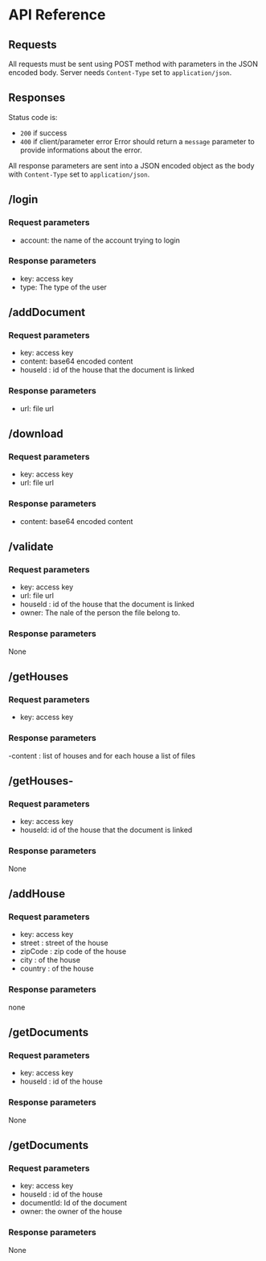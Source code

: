 # API Reference

## Requests
All requests must be sent using POST method with parameters in the JSON encoded
body. Server needs `Content-Type` set to `application/json`.

## Responses
Status code is:
- `200` if success
- `400` if client/parameter error
Error should return a `message` parameter to provide informations about the
error.

All response parameters are sent into a JSON encoded object as the body
with `Content-Type` set to `application/json`.


## /login

### Request parameters
- account: the name of the account trying to login

### Response parameters
- key: access key
- type: The type of the user


## /addDocument

### Request parameters
- key: access key
- content: base64 encoded content
- houseId : id of the house that the document is linked

### Response parameters
- url: file url


## /download

### Request parameters
- key: access key
- url: file url

### Response parameters
- content: base64 encoded content


## /validate

### Request parameters
- key: access key
- url: file url
- houseId : id of the house that the document is linked
- owner: The nale of the person the file belong to.

### Response parameters
None

## /getHouses

### Request parameters
- key: access key

### Response parameters
-content : list of houses and for each house a list of files

## /getHouses-

### Request parameters
- key: access key
- houseId: id of the house that the document is linked

### Response parameters
None


## /addHouse

### Request parameters
- key: access key
- street : street of the house
- zipCode : zip code of the house 
- city : of the house
- country : of the house
 

### Response parameters
none



## /getDocuments

### Request parameters
- key: access key
- houseId : id of the house

 

### Response parameters
None

## /getDocuments

### Request parameters
- key: access key
- houseId : id of the house
- documentId: Id of the document
- owner: the owner of the house
 

### Response parameters
None



